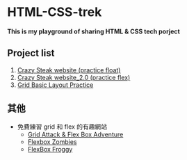 # HTML-CSS-trek
**This is my playground of sharing HTML & CSS tech porject**

## Project list
1. [Crazy Steak website (practice float)][1]
2. [Crazy Steak website_2.0 (practice flex)][2]
3. [Grid Basic Layout Practice][3]

[1]: https://github.com/jasonLuFa/HTML-CSSTrek/tree/main/crazy_steak
[2]: https://github.com/jasonLuFa/HTML-CSSTrek/tree/main/crazy_steak_2.0
[3]: https://github.com/jasonLuFa/HTML-CSSTrek/tree/main/grid%20layout%20practice

## 其他
- 免費練習 grid 和 flex 的有趣網站
   - [Grid Attack & Flex Box Adventure](https://codingfantasy.com/)
   - [Flexbox Zombies](https://mastery.games/flexboxzombies/)
   - [FlexBox Froggy](https://flexboxfroggy.com/)
